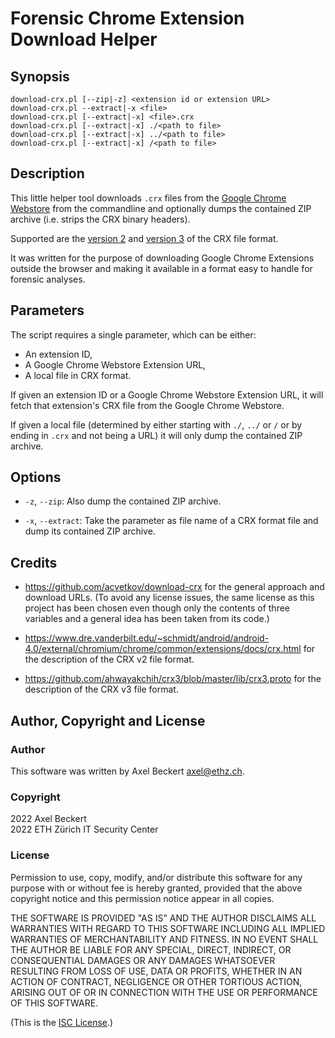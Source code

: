 Forensic Chrome Extension Download Helper
=========================================

Synopsis
--------

```
download-crx.pl [--zip|-z] <extension id or extension URL>
download-crx.pl --extract|-x <file>
download-crx.pl [--extract|-x] <file>.crx
download-crx.pl [--extract|-x] ./<path to file>
download-crx.pl [--extract|-x] ../<path to file>
download-crx.pl [--extract|-x] /<path to file>
```


Description
-----------

This little helper tool downloads `.crx` files from the [Google Chrome
Webstore](https://chrome.google.com/webstore/) from the commandline
and optionally dumps the contained ZIP archive (i.e. strips the CRX
binary headers).

Supported are the [version 2][2] and [version 3][3] of the CRX file
format.

[2]: https://www.dre.vanderbilt.edu/~schmidt/android/android-4.0/external/chromium/chrome/common/extensions/docs/crx.html
[3]: https://github.com/ahwayakchih/crx3/blob/master/lib/crx3.proto

It was written for the purpose of downloading Google Chrome Extensions
outside the browser and making it available in a format easy to handle
for forensic analyses.


Parameters
----------

The script requires a single parameter, which can be either:

* An extension ID,
* A Google Chrome Webstore Extension URL,
* A local file in CRX format.

If given an extension ID or a Google Chrome Webstore Extension URL, it
will fetch that extension's CRX file from the Google Chrome Webstore.

If given a local file (determined by either starting with `./`, `../`
or `/` or by ending in `.crx` and not being a URL) it will only
dump the contained ZIP archive.


Options
-------

* `-z`, `--zip`: Also dump the contained ZIP archive.

* `-x`, `--extract`: Take the parameter as file name of a CRX format
  file and dump its contained ZIP archive.


Credits
-------

* https://github.com/acvetkov/download-crx for the general approach
  and download URLs. (To avoid any license issues, the same license as
  this project has been chosen even though only the contents of three
  variables and a general idea has been taken from its code.)
  
* https://www.dre.vanderbilt.edu/~schmidt/android/android-4.0/external/chromium/chrome/common/extensions/docs/crx.html
  for the description of the CRX v2 file format.

* https://github.com/ahwayakchih/crx3/blob/master/lib/crx3.proto 
  for the description of the CRX v3 file format.


Author, Copyright and License
-----------------------------

### Author

This software was written by Axel Beckert <axel@ethz.ch>.

### Copyright

2022 Axel Beckert  
2022 ETH Zürich IT Security Center

### License

Permission to use, copy, modify, and/or distribute this software for
any purpose with or without fee is hereby granted, provided that the
above copyright notice and this permission notice appear in all
copies.

THE SOFTWARE IS PROVIDED "AS IS" AND THE AUTHOR DISCLAIMS ALL
WARRANTIES WITH REGARD TO THIS SOFTWARE INCLUDING ALL IMPLIED
WARRANTIES OF MERCHANTABILITY AND FITNESS. IN NO EVENT SHALL THE
AUTHOR BE LIABLE FOR ANY SPECIAL, DIRECT, INDIRECT, OR CONSEQUENTIAL
DAMAGES OR ANY DAMAGES WHATSOEVER RESULTING FROM LOSS OF USE, DATA OR
PROFITS, WHETHER IN AN ACTION OF CONTRACT, NEGLIGENCE OR OTHER
TORTIOUS ACTION, ARISING OUT OF OR IN CONNECTION WITH THE USE OR
PERFORMANCE OF THIS SOFTWARE.

(This is the [ISC License](https://spdx.org/licenses/ISC).)
